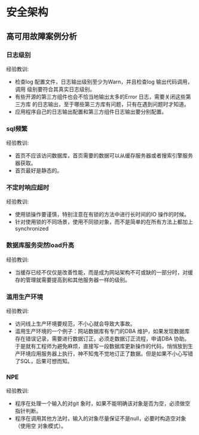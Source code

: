 # 安全架构

## 高可用故障案例分析


### 日志级别

经验教训:
- 检查log 配置文件，日志输出级别至少为Warn，并且检查log 输出代码调用，调用
级别要符合其真实日志级别。
- 有些开源的第三方组件也会不恰当地输出太多的Error 日志，需要关闭这些第三方库
的日志输出，至于哪些第三方库有问题，只有在遇到问题时才知道。
- 应用程序自己的日志输出配置和第三方组件日志输出要分别配置。

### sql频繁

经验教训:
- 首页不应该访问数据库，首页需要的数据可以从缓存服务器或者搜索引擎服务器获取。
- 首页最好是静态的。

### 不定时响应超时

经验教训:
- 使用锁操作要谨慎，特别注意在有锁的方法中进行长时间的IO 操作的时候。
- 针对使用锁的不同场景，使用不同锁对象，而不是简单的在所有方法上都加上synchronized

### 数据库服务突然load升高

经验教训:
- 当缓存已经不仅仅是改善性能，而是成为网站架构不可或缺的一部分时，对缓存的管理就需要提高到和其他服务器一样的级别。

### 滥用生产环境

经验教训:
- 访问线上生产环境要规范，不小心就会导致大事故。
- 滥用生产环境的一个例子：网站数据库有专门的DBA 维护，如果发现数据库存在错误记录，需要进行数据订正，必须走数据订正流程，申请DBA 协助。于是就有工程师为避免麻烦，直接写一段数据库更新操作的代码，悄悄放到生产环境应用服务器上执行，神不知鬼不觉地订正了数据。但是如果不小心写错了SQL，后果可想而知。

### NPE

经验教训:
- 程序在处理一个输入的对git 象时，如果不能明确该对象是否为空，必须做空指针判断。
- 程序在调用其他方法时，输入的对象尽量保证不是null，必要时构造空对象（使用空
对象模式）。